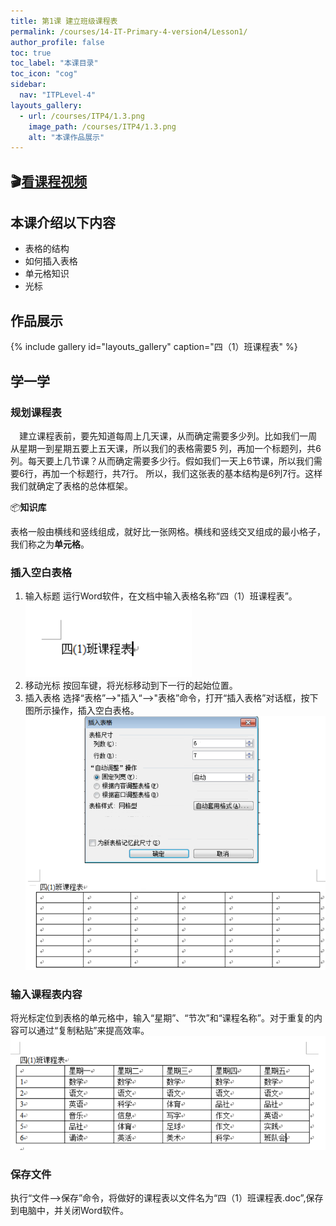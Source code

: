 ```yaml
---
title: 第1课 建立班级课程表
permalink: /courses/14-IT-Primary-4-version4/Lesson1/
author_profile: false
toc: true
toc_label: "本课目录"
toc_icon: "cog"
sidebar:
  nav: "ITPLevel-4"
layouts_gallery:
  - url: /courses/ITP4/1.3.png
    image_path: /courses/ITP4/1.3.png
    alt: "本课作品展示"
---
```

## :clapper:[看课程视频](http://study.163.com)
## 本课介绍以下内容
- 表格的结构
- 如何插入表格
- 单元格知识
- 光标
## 作品展示
{% include gallery id="layouts_gallery" caption="四（1）班课程表" %}
## 学一学
### 规划课程表
`  `建立课程表前，要先知道每周上几天课，从而确定需要多少列。比如我们一周从星期一到星期五要上五天课，所以我们的表格需要5
列，再加一个标题列，共6列。每天要上几节课？从而确定需要多少行。假如我们一天上6节课，所以我们需要6行，再加一个标题行，共7行。
所以，我们这张表的基本结构是6列7行。这样我们就确定了表格的总体框架。

:package:**知识库**

  表格一般由横线和竖线组成，就好比一张网格。横线和竖线交叉组成的最小格子，我们称之为**单元格**。
  
### 插入空白表格
1. 输入标题
运行Word软件，在文档中输入表格名称“四（1）班课程表”。
![](/courses/ITP4/1.1.png)
2. 移动光标
按回车键，将光标移动到下一行的起始位置。
3. 插入表格
选择“表格”——>"插入“——>"表格”命令，打开“插入表格”对话框，按下图所示操作，插入空白表格。
![](/courses/ITP4/1.2.png)
### 输入课程表内容
将光标定位到表格的单元格中，输入“星期”、“节次”和“课程名称”。对于重复的内容可以通过“复制粘贴”来提高效率。
![](/courses/ITP4/1.3.png)
### 保存文件
执行“文件——>保存”命令，将做好的课程表以文件名为“四（1）班课程表.doc”,保存到电脑中，并关闭Word软件。

